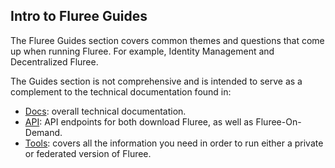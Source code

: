 ## Intro to Fluree Guides

The Fluree Guides section covers common themes and questions that come up when running Fluree. For example, Identity Management and Decentralized Fluree. 

The Guides section is not comprehensive and is intended to serve as a complement to the technical documentation found in:

- [Docs](/docs): overall technical documentation.
- [API](/api): API endpoints for both download Fluree, as well as Fluree-On-Demand. 
- [Tools](/tools): covers all the information you need in order to run either a private or federated version of Fluree. 
